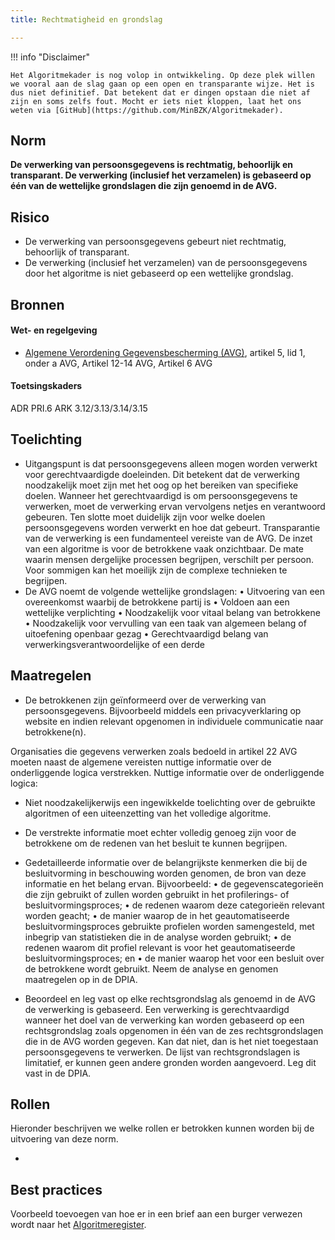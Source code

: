 ```yaml
---
title: Rechtmatigheid en grondslag

---
```


!!! info "Disclaimer"

    Het Algoritmekader is nog volop in ontwikkeling. Op deze plek willen we vooral aan de slag gaan op een open en transparante wijze. Het is dus niet definitief. Dat betekent dat er dingen opstaan die niet af zijn en soms zelfs fout. Mocht er iets niet kloppen, laat het ons weten via [GitHub](https://github.com/MinBZK/Algoritmekader).


## Norm
**De verwerking van persoonsgegevens is rechtmatig, behoorlijk en transparant. De verwerking (inclusief het verzamelen) is gebaseerd op één van de wettelijke grondslagen die zijn genoemd in de AVG.**

## Risico
- De verwerking van persoonsgegevens gebeurt niet rechtmatig, behoorlijk of transparant. 
- De verwerking (inclusief het verzamelen) van de persoonsgegevens door het algoritme is niet gebaseerd op een wettelijke grondslag.

## Bronnen

#### Wet- en regelgeving

- [Algemene Verordening Gegevensbescherming (AVG)](https://eur-lex.europa.eu/legal-content/NL/TXT/HTML/?uri=CELEX:32016R0679&qid=1685451198313), artikel 5, lid 1, onder a AVG, Artikel 12-14 AVG, Artikel 6 AVG

#### Toetsingskaders
ADR PRI.6
ARK 3.12/3.13/3.14/3.15

## Toelichting
- Uitgangspunt is dat persoonsgegevens alleen mogen worden verwerkt voor gerechtvaardigde doeleinden. Dit betekent dat de verwerking noodzakelijk moet zijn met het oog op het bereiken van specifieke doelen. Wanneer het gerechtvaardigd is om persoonsgegevens te verwerken, moet de verwerking ervan vervolgens netjes en verantwoord gebeuren. Ten slotte moet duidelijk zijn voor welke doelen persoonsgegevens worden verwerkt en hoe dat gebeurt. Transparantie van de verwerking is een fundamenteel vereiste van de AVG. De inzet van een algoritme is voor de betrokkene vaak onzichtbaar. De mate waarin mensen dergelijke processen begrijpen, verschilt per persoon. Voor sommigen kan het moeilijk zijn de complexe technieken te begrijpen.
- De AVG noemt de volgende wettelijke grondslagen: 
•	Uitvoering van een overeenkomst waarbij de betrokkene partij is
•	Voldoen aan een wettelijke verplichting
•	Noodzakelijk voor vitaal belang van betrokkene
•	Noodzakelijk voor vervulling van een taak van algemeen belang of uitoefening openbaar gezag
•	Gerechtvaardigd belang van verwerkingsverantwoordelijke of een derde

## Maatregelen
- De betrokkenen zijn geïnformeerd over de verwerking van persoonsgegevens. Bijvoorbeeld middels een privacyverklaring op website en indien relevant opgenomen in individuele communicatie naar betrokkene(n).

Organisaties die gegevens verwerken zoals bedoeld in artikel 22 AVG moeten naast de algemene vereisten nuttige informatie over de onderliggende logica verstrekken. Nuttige informatie over de onderliggende logica:
- Niet noodzakelijkerwijs een ingewikkelde toelichting over de gebruikte algoritmen of een 
uiteenzetting van het volledige algoritme. 
- De verstrekte informatie moet echter volledig genoeg zijn voor de betrokkene om de redenen van het besluit te kunnen begrijpen.
- Gedetailleerde informatie over de belangrijkste kenmerken die bij de besluitvorming in 
beschouwing worden genomen, de bron van deze informatie en het belang ervan.
Bijvoorbeeld:
• de gegevenscategorieën die zijn gebruikt of zullen worden gebruikt in het profilerings- of 
besluitvormingsproces;
• de redenen waarom deze categorieën relevant worden geacht; 
• de manier waarop de in het geautomatiseerde 
besluitvormingsproces gebruikte profielen worden samengesteld, met inbegrip van statistieken die in de analyse worden gebruikt;
• de redenen waarom dit profiel relevant 
is voor het geautomatiseerde besluitvormingsproces; en
• de manier waarop het voor een besluit over de betrokkene wordt gebruikt.
Neem de analyse en genomen maatregelen op in de DPIA. 

- Beoordeel en leg vast op elke rechtsgrondslag als genoemd in de AVG de verwerking is gebaseerd. 
Een verwerking is gerechtvaardigd wanneer het doel van de verwerking kan worden gebaseerd op een rechtsgrondslag zoals opgenomen in 
één van de zes rechtsgrondslagen die in de AVG worden gegeven. Kan dat niet, dan is het niet toegestaan persoonsgegevens te verwerken. De lijst van rechtsgrondslagen is limitatief, er kunnen geen andere gronden worden aangevoerd.
Leg dit vast in de DPIA. 


## Rollen
Hieronder beschrijven we welke rollen er betrokken kunnen worden bij de uitvoering van deze norm. 

-

## Best practices
Voorbeeld toevoegen van hoe er in een brief aan een burger verwezen wordt naar het [Algoritmeregister](https://algoritmes.overheid.nl/nl). 



